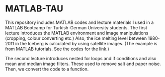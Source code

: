 # MATLAB-TAU
This repository includes MATLAB codes and lecture materials I used in a MATLAB Bootcamp for Turkish-German University students.
The first lecture introduces the MATLAB environment and image manipulations (cropping, colour converting etc.) Also, the ice melting level between 1980-2011 in the Iceberg is calculated by using satellite images. (The example is from MATLAB tutorials. See the codes for the link.)

The second lecture introduces nested for loops and if conditions and also mean and median image filters. These used to remove salt and paper noise. Then, we convert the code to a function.
